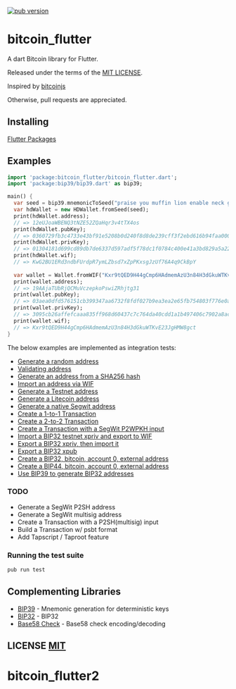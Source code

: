 <a href="https://pub.dartlang.org/packages/bitcoin_flutter"><img alt="pub version" src="https://img.shields.io/pub/v/bitcoin_flutter.svg?style=flat-square"></a>

# bitcoin_flutter

A dart Bitcoin library for Flutter.

Released under the terms of the [MIT LICENSE](LICENSE).

Inspired by [bitcoinjs](https://github.com/bitcoinjs/bitcoinjs-lib)

Otherwise, pull requests are appreciated.

## Installing

[Flutter Packages](https://pub.dartlang.org/packages/bitcoin_flutter#-installing-tab-)

## Examples

```dart
import 'package:bitcoin_flutter/bitcoin_flutter.dart';
import 'package:bip39/bip39.dart' as bip39;

main() {
  var seed = bip39.mnemonicToSeed("praise you muffin lion enable neck grocery crumble super myself license ghost");
  var hdWallet = new HDWallet.fromSeed(seed);
  print(hdWallet.address);
  // => 12eUJoaWBENQ3tNZE52ZQaHqr3v4tTX4os
  print(hdWallet.pubKey);
  // => 0360729fb3c4733e43bf91e5208b0d240f8d8de239cff3f2ebd616b94faa0007f4
  print(hdWallet.privKey);
  // => 01304181d699cd89db7de6337d597adf5f78dc1f0784c400e41a3bd829a5a226
  print(hdWallet.wif);
  // => KwG2BU1ERd3ndbFUrdpR7ymLZbsd7xZpPKxsgJzUf76A4q9CkBpY
  
  var wallet = Wallet.fromWIF("Kxr9tQED9H44gCmp6HAdmemAzU3n84H3dGkuWTKvE23JgHMW8gct");
  print(wallet.address);
  // => 19AAjaTUbRjQCMuVczepkoPswiZRhjtg31
  print(wallet.pubKey);
  // => 03aea0dfd576151cb399347aa6732f8fdf027b9ea3ea2e65fb754803f776e0a509
  print(wallet.privKey);
  // => 3095cb26affefcaaa835ff968d60437c7c764da40cdd1a1b497406c7902a8ac9
  print(wallet.wif);
  // => Kxr9tQED9H44gCmp6HAdmemAzU3n84H3dGkuWTKvE23JgHMW8gct
}
```

The below examples are implemented as integration tests:
- [Generate a random address](https://github.com/anicdh/bitcoin-dart/blob/master/test/integration/addresses_test.dart#L21)
- [Validating address](https://github.com/anicdh/bitcoin-dart/blob/master/test/address_test.dart)
- [Generate an address from a SHA256 hash](https://github.com/anicdh/bitcoin-dart/blob/master/test/integration/addresses_test.dart#L26)
- [Import an address via WIF](https://github.com/anicdh/bitcoin-dart/blob/master/test/integration/addresses_test.dart#L32)
- [Generate a Testnet address](https://github.com/anicdh/bitcoin-dart/blob/master/test/integration/addresses_test.dart#L37)
- [Generate a Litecoin address](https://github.com/anicdh/bitcoin-dart/blob/master/test/integration/addresses_test.dart#L45)
- [Generate a native Segwit address](https://github.com/anicdh/bitcoin-dart/blob/master/test/integration/addresses_test.dart#L53)
- [Create a 1-to-1 Transaction](https://github.com/anicdh/bitcoin-dart/blob/master/test/integration/transactions_test.dart#L7)
- [Create a 2-to-2 Transaction](https://github.com/anicdh/bitcoin-dart/blob/master/test/integration/transactions_test.dart#L21)
- [Create a Transaction with a SegWit P2WPKH input](https://github.com/anicdh/bitcoin-dart/blob/master/test/integration/transactions_test.dart#L45)
- [Import a BIP32 testnet xpriv and export to WIF](https://github.com/anicdh/bitcoin-dart/blob/master/test/integration/bip32_test.dart#L9)
- [Export a BIP32 xpriv, then import it](https://github.com/anicdh/bitcoin-dart/blob/master/test/integration/bip32_test.dart#L14)
- [Export a BIP32 xpub](https://github.com/anicdh/bitcoin-dart/blob/master/test/integration/bip32_test.dart#L23)
- [Create a BIP32, bitcoin, account 0, external address](https://github.com/anicdh/bitcoin-dart/blob/master/test/integration/bip32_test.dart#L30)
- [Create a BIP44, bitcoin, account 0, external address](https://github.com/anicdh/bitcoin-dart/blob/master/test/integration/bip32_test.dart#L41)
- [Use BIP39 to generate BIP32 addresses](https://github.com/anicdh/bitcoin-dart/blob/master/test/integration/bip32_test.dart#L56)


### TODO
- Generate a SegWit P2SH address
- Generate a SegWit multisig address
- Create a Transaction with a P2SH(multisig) input
- Build a Transaction w/ psbt format
- Add Tapscript / Taproot feature

### Running the test suite

``` bash
pub run test
```

## Complementing Libraries
- [BIP39](https://github.com/anicdh/bip39) - Mnemonic generation for deterministic keys
- [BIP32](https://github.com/anicdh/bip32) - BIP32
- [Base58 Check](https://github.com/anicdh/bs58check-dart) - Base58 check encoding/decoding

## LICENSE [MIT](LICENSE)
# bitcoin_flutter2
